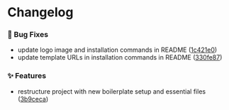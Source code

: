 # Changelog

### 🐛 Bug Fixes

* update logo image and installation commands in README ([1c421e0](https://github.com/Kimei-Global-Co/react-native-boilerplate/commit/1c421e0))
* update template URLs in installation commands in README ([330fe87](https://github.com/Kimei-Global-Co/react-native-boilerplate/commit/330fe87))
### ✨ Features

* restructure project with new boilerplate setup and essential files ([3b9ceca](https://github.com/Kimei-Global-Co/react-native-boilerplate/commit/3b9ceca))

